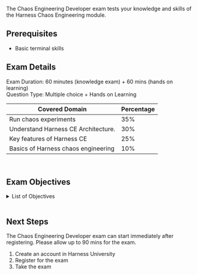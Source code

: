 The Chaos Engineering Developer exam tests your knowledge and skills of the Harness Chaos Engineering module.

## Prerequisites

- Basic terminal skills

## Exam Details

Exam Duration: 60 minutes (knowledge exam) + 60 mins (hands on learning) <br/>
Question Type: Multiple choice + Hands on Learning

| Covered Domain                      | Percentage |
| ----------------------------------- | ---------- |
| Run chaos experiments               | 35%        |
| Understand Harness CE Architecture. | 30%        |
| Key features of Harness CE          | 25%        |
| Basics of Harness chaos engineering | 10%        |

<br />

## Exam Objectives

<details>
<summary>List of Objectives</summary>

The following is a detailed list of exam objectives:

| #   | Objectives                                             |
| --- | ------------------------------------------------------ |
| 1   | **Understanding Harness Chaos Engineering (CE)**       |
| 1.1 | Introduction to Chaos Engineering and generic concepts |
| 2   | Architecture                                           |
| 2.1 | Anatomy of a Chaos Experiment in Harness CE            |
| 2.2 | Harness CE Architecture                                |
| 2.3 | Connecting to Harness CE using Chaos Infrastructures   |
| 3   | **Key features of Harness CE**                         |
| 3.1 | Harness CE Resilience Probes                           |
| 3.2 | Chaos guard in Harness CE                              |
| 3.3 | Chaos dashboards in Harness CE                         |
| 4   | **Run chaos experiments on various platforms**         |
| 4.1 | Kubernetes chaos faults in Harness CE                  |
| 4.2 | AWS chaos faults in Harness CE                         |
| 4.3 | Azure chaos faults in Harness CE                       |
| 4.4 | GCP chaos faults in Harness CE                         |

</details>

<br />

## Next Steps

The Chaos Engineering Developer exam can start immediately after registering. Please allow up to 90 mins for the exam.

1. Create an account in Harness University
2. Register for the exam
3. Take the exam
